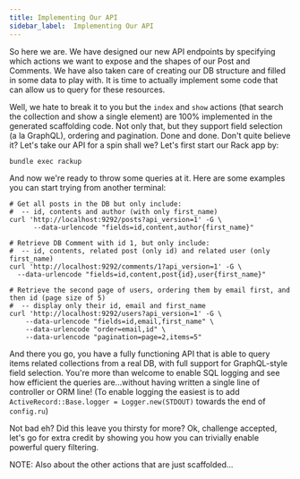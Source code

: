```yaml
---
title: Implementing Our API
sidebar_label:  Implementing Our API
---
```


So here we are. We have designed our new API endpoints by specifying which actions we want to expose and the shapes of our Post and Comments. We have also taken care of creating our DB structure and filled in some data to play with. It is time to actually implement some code that can allow us to query for these resources.

Well, we hate to break it to you but the `index` and `show` actions (that search the collection and show a single element) are 100% implemented in the generated scaffolding code. Not only that, but they support field selection (a la GraphQL), ordering and pagination. Done and done. Don't quite believe it? Let's take our API for a spin shall we? Let's first start our Rack app by:

```shell
bundle exec rackup
```

And now we're ready to throw some queries at it. Here are some examples you can start trying from another terminal:

```shell
# Get all posts in the DB but only include:
#  -- id, contents and author (with only first_name)
curl 'http://localhost:9292/posts?api_version=1' -G \
      --data-urlencode "fields=id,content,author{first_name}"

# Retrieve DB Comment with id 1, but only include:
#  -- id, contents, related post (only id) and related user (only first_name)
curl 'http://localhost:9292/comments/1?api_version=1' -G \
  --data-urlencode "fields=id,content,post{id},user{first_name}"

# Retrieve the second page of users, ordering them by email first, and then id (page size of 5)
#  -- display only their id, email and first_name
curl 'http://localhost:9292/users?api_version=1' -G \
    --data-urlencode "fields=id,email,first_name" \
    --data-urlencode "order=email,id" \
    --data-urlencode "pagination=page=2,items=5"    
```

And there you go, you have a fully functioning API that is able to query items related collections from a real DB, with full support for GraphQL-style field selection. You're more than welcome to enable SQL logging and see how efficient the queries are...without having written a single line of controller or ORM line! (To enable logging the easiest is to add `ActiveRecord::Base.logger = Logger.new(STDOUT)` towards the end of `config.ru`)

Not bad eh? Did this leave you thirsty for more? Ok, challenge accepted, let's go for extra credit by showing you how you can trivially enable powerful query filtering.


NOTE: Also about the other actions that are just scaffolded...